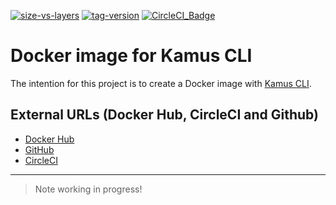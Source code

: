 [![size-vs-layers](https://images.microbadger.com/badges/image/lozanomatheus/docker_kamus_cli:0.2.8-3.svg)](https://microbadger.com/images/lozanomatheus/docker_kamus_cli:0.2.8-3 "Size vs Layers")
[![tag-version](https://images.microbadger.com/badges/version/lozanomatheus/docker_kamus_cli:0.2.8-3.svg)](https://microbadger.com/images/lozanomatheus/docker_kamus_cli:0.2.8-3 "Tag Version")
[![CircleCI_Badge](https://img.shields.io/circleci/build/github/LozanoMatheus/docker_kamus_cli/master.svg?style=plastic)](https://circleci.com/gh/LozanoMatheus/docker_kamus_cli/tree/master)

# Docker image for Kamus CLI

The intention for this project is to create a Docker image with [Kamus CLI](https://github.com/Soluto/kamus).

## External URLs (Docker Hub, CircleCI and Github)

* [Docker Hub](https://hub.docker.com/r/lozanomatheus/kamus_cli)
* [GitHub](https://github.com/LozanoMatheus/docker_kamus_cli)
* [CircleCI](https://circleci.com/gh/LozanoMatheus/docker_kamus_cli)

---

> Note working in progress!
